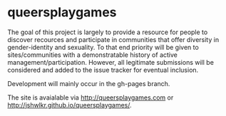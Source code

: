 queersplaygames
===============

The goal of this project is largely to provide a resource for people to discover recources and participate in communities that offer diversity in gender-identity and sexuality. To that end priority will be given to sites/communities with a demonstratable history of active management/participation. However, all legitimate submissions will be considered and added to the issue tracker for eventual inclusion.

Development will mainly occur in the gh-pages branch.

The site is avaialable via http://queersplaygames.com or http://jshwlkr.github.io/queersplaygames/.

